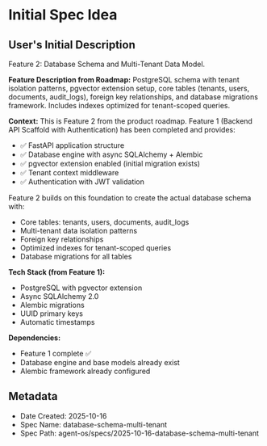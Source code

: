# Initial Spec Idea

## User's Initial Description
Feature 2: Database Schema and Multi-Tenant Data Model.

**Feature Description from Roadmap:**
PostgreSQL schema with tenant isolation patterns, pgvector extension setup, core tables (tenants, users, documents, audit_logs), foreign key relationships, and database migrations framework. Includes indexes optimized for tenant-scoped queries.

**Context:**
This is Feature 2 from the product roadmap. Feature 1 (Backend API Scaffold with Authentication) has been completed and provides:
- ✅ FastAPI application structure
- ✅ Database engine with async SQLAlchemy + Alembic
- ✅ pgvector extension enabled (initial migration exists)
- ✅ Tenant context middleware
- ✅ Authentication with JWT validation

Feature 2 builds on this foundation to create the actual database schema with:
- Core tables: tenants, users, documents, audit_logs
- Multi-tenant data isolation patterns
- Foreign key relationships
- Optimized indexes for tenant-scoped queries
- Database migrations for all tables

**Tech Stack (from Feature 1):**
- PostgreSQL with pgvector extension
- Async SQLAlchemy 2.0
- Alembic migrations
- UUID primary keys
- Automatic timestamps

**Dependencies:**
- Feature 1 complete ✅
- Database engine and base models already exist
- Alembic framework already configured

## Metadata
- Date Created: 2025-10-16
- Spec Name: database-schema-multi-tenant
- Spec Path: agent-os/specs/2025-10-16-database-schema-multi-tenant
